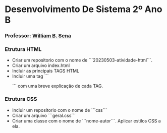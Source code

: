 # Desenvolvimento De Sistema 2º Ano B
### Professor: [William B. Sena](https://github.com/williamsena13/2-ano-b-sesi)

### Etrutura HTML
- Criar um repositorio com o nome de ´´´20230503-atividade-html´´´.
- Criar um arquivo index.html
- Incluir as principais TAGS HTML
- Incluir uma tag ´´´<p></p>´´´ com uma breve explicação de cada TAG.

### Etrutura CSS
- Incluir um repositorio com o nome de ´´´css´´´
- Criar um arquivo ´´´geral.css´´´
- Criar uma classe com o nome de ´´´nome-autor´´´. Aplicar estilos CSS a ela.